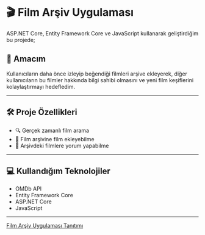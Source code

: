 # 🎬 Film Arşiv Uygulaması

ASP.NET Core, Entity Framework Core ve JavaScript kullanarak geliştirdiğim bu projede;

## 📌 Amacım  
Kullanıcıların daha önce izleyip beğendiği filmleri arşive ekleyerek, diğer kullanıcıların bu filmler hakkında bilgi sahibi olmasını ve yeni film keşiflerini kolaylaştırmayı hedefledim.

---

## 🛠️ Proje Özellikleri
- 🔍 Gerçek zamanlı film arama  
- 📁 Film arşivine film ekleyebilme  
- 💭 Arşivdeki filmlere yorum yapabilme  

---

## 💻 Kullandığım Teknolojiler
- OMDb API  
- Entity Framework Core  
- ASP.NET Core  
- JavaScript  

---

[Film Arşiv Uygulaması Tanıtımı](https://www.youtube.com/watch?v=5Qojxtk4s68)
